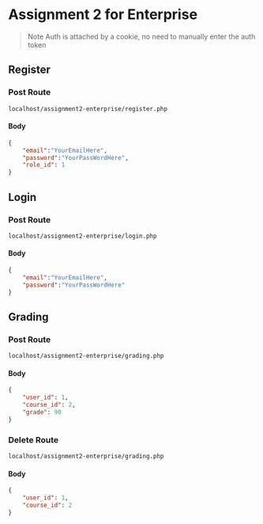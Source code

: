# Assignment 2 for Enterprise
>Note
>Auth is attached by a cookie, no need to manually enter the auth token

## Register
### Post Route
```localhost/assignment2-enterprise/register.php```
#### Body
```json
{
    "email":"YourEmailHere",
    "password":"YourPassWordHere",
    "role_id": 1
}
```
## Login
### Post Route
```localhost/assignment2-enterprise/login.php```
#### Body
```json
{
    "email":"YourEmailHere",
    "password":"YourPassWordHere"  
}
```
## Grading
### Post Route
```localhost/assignment2-enterprise/grading.php```
#### Body
```json
{
    "user_id": 1,
    "course_id": 2,
    "grade": 90    
}
```
### Delete Route
```localhost/assignment2-enterprise/grading.php```
#### Body
```json
{
    "user_id": 1,
    "course_id": 2    
}
```